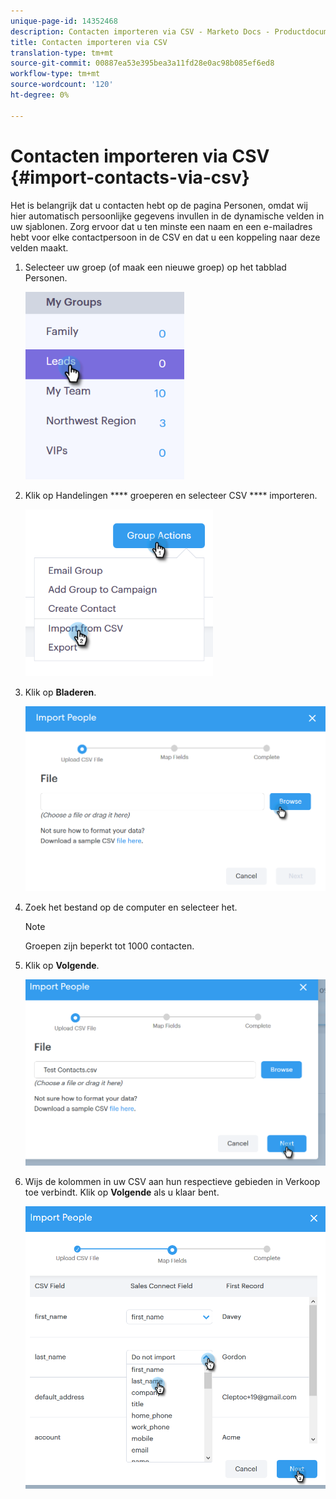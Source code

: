 ```yaml
---
unique-page-id: 14352468
description: Contacten importeren via CSV - Marketo Docs - Productdocumentatie
title: Contacten importeren via CSV
translation-type: tm+mt
source-git-commit: 00887ea53e395bea3a11fd28e0ac98b085ef6ed8
workflow-type: tm+mt
source-wordcount: '120'
ht-degree: 0%

---
```



# Contacten importeren via CSV {#import-contacts-via-csv}

Het is belangrijk dat u contacten hebt op de pagina Personen, omdat wij hier automatisch persoonlijke gegevens invullen in de dynamische velden in uw sjablonen. Zorg ervoor dat u ten minste een naam en een e-mailadres hebt voor elke contactpersoon in de CSV en dat u een koppeling naar deze velden maakt.

1. Selecteer uw groep (of maak een nieuwe groep) op het tabblad Personen.

   ![](assets/one.png)

1. Klik op Handelingen **** groeperen en selecteer CSV **** importeren.

   ![](assets/two.png)

1. Klik op **Bladeren**.

   ![](assets/three.png)

1. Zoek het bestand op de computer en selecteer het.

   >[!NOTE]
   >
   >Groepen zijn beperkt tot 1000 contacten.

1. Klik op **Volgende**.

   ![](assets/four.png)

1. Wijs de kolommen in uw CSV aan hun respectieve gebieden in Verkoop toe verbindt. Klik op **Volgende** als u klaar bent.

   ![](assets/five.png)

